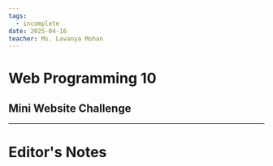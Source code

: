 ```yaml
---
tags:
  - incomplete
date: 2025-04-16
teacher: Ms. Lavanya Mohan
---
```

# Web Programming 10
## Mini Website Challenge


----------------------------------------------------------------
# Editor's Notes